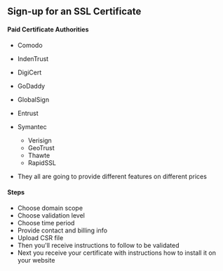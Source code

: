 ## Sign-up for an SSL Certificate

#### Paid Certificate Authorities
- Comodo
- IndenTrust
- DigiCert
- GoDaddy
- GlobalSign
- Entrust
- Symantec
  - Verisign
  - GeoTrust
  - Thawte
  - RapidSSL

- They all are going to provide different features on different prices

#### Steps
- Choose domain scope
- Choose validation level
- Choose time period
- Provide contact and billing info
- Upload CSR file
- Then you'll receive instructions to follow to be validated
- Next you receive your certificate with instructions how to install it on your website
